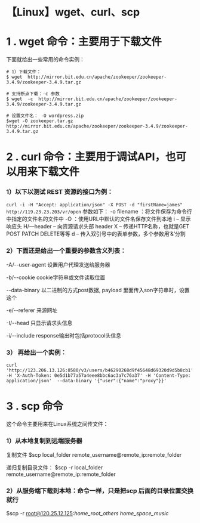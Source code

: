 # 【Linux】wget、curl、scp


# 1 . wget 命令：主要用于下载文件
下面就给出一些常用的命令实例：
```
# 1）下载文件：
$ wget  http://mirror.bit.edu.cn/apache/zookeeper/zookeeper-3.4.9/zookeeper-3.4.9.tar.gz

# 支持断点下载：-c 参数
$ wget  -c  http://mirror.bit.edu.cn/apache/zookeeper/zookeeper-3.4.9/zookeeper-3.4.9.tar.gz

# 设置文件名： -O wordpress.zip
$wget -O zookeeper.tar.gz  http://mirror.bit.edu.cn/apache/zookeeper/zookeeper-3.4.9/zookeeper-3.4.9.tar.gz
```


# 2 . curl 命令：主要用于调试API，也可以用来下载文件
### 1）以下以测试 REST 资源的接口为例：
`curl -i -H "Accept: application/json" -X POST -d "firstName=james" http://119.23.23.203/vr/open`
参数如下：
-o  filename        ：将文件保存为命令行中指定的文件名的文件中
-O                        ：使用URL中默认的文件名保存文件到本地
 i                            – 显示响应头
H/—header          – 向资源请求头部 header
X                           – 传递HTTP名称，也就是GET POST PATCH DELETE等等
d                            – 传入双引号中的表单参数，多个参数用’&’分割

### 2）下面还是给出一个重要的参数含义列表：

-A/--user-agent    设置用户代理发送给服务器

-b/--cookie           cookie字符串或文件读取位置

--data-binary        以二进制的方式post数据, payload 里面传入son字符串时，设置这个

-e/--referer           来源网址

-I/--head              只显示请求头信息

-i/--include           response输出时包括protocol头信息

### 3） 再给出一个实例：

`curl 'http://123.206.13.126:8580/v3/users/b46290268d9f45648d69320d9d5b8cb1' -H 'X-Auth-Token: 0e5d1b77a57a4eee8bbc6ac3a7c76a37' -H 'Content-Type: application/json'  --data-binary '{"user":{"name":"proxy"}}'`


# 3 . scp 命令
这个命令主要用来在Linux系统之间传文件：

### 1）从本地复制到远端服务器
复制文件
$scp local_folder remote_username@remote_ip:remote_folder

递归复制目录文件：
$scp -r local_folder remote_username@remote_ip:remote_folder

### 2）从服务端下载到本地：命令一样，只是把scp 后面的目录位置交换就行

$scp -r root@120.25.12.125:_home_root_others_ _home_space_music_

